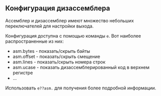 ## Конфигурация дизассемблера

Ассемблер и дизассемблер имеют множество небольших переключателей для настройки выхода.

Конфигурация доступна с помощью команды `e`. Вот наиболее распространенные из них:

* asm.bytes - показать/скрыть байты
* asm.offset - показать/скрыть смещение
* asm.lines - показать/скрыть номера строк
* asm.ucase - показать дизассемблерированный код в верхнем регистре
* ...

Использовать `e??asm.` для получения более подробной информации.
